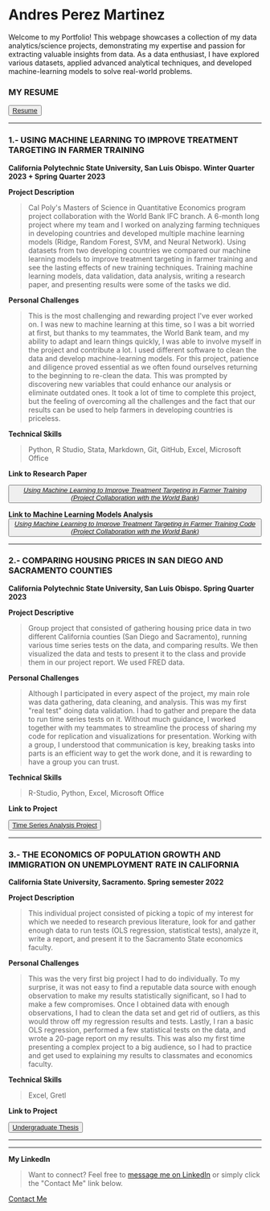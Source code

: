 # Andres Perez Martinez

Welcome to my Portfolio! This webpage showcases a collection of my data analytics/science projects, demonstrating my expertise and passion for extracting valuable insights from data. As a data enthusiast, I have explored various datasets, applied advanced analytical techniques, and developed machine-learning models to solve real-world problems.

### MY RESUME

<button id="project-button"><a href="Andres_Perez_Mtz_Resume.pdf">Resume</a></button>



--------------------------------------------------------------------------------------------------------------------------------------------------------------------------------------------------------------------------------------------------------------------------------------------------------------------------------------------------------------------------------------------------------------------------------------


### 1.- USING MACHINE LEARNING TO IMPROVE TREATMENT TARGETING IN FARMER TRAINING

**California Polytechnic State University, San Luis Obispo. Winter Quarter 2023 + Spring Quarter 2023**

**Project Description**
> Cal Poly's Masters of Science in Quantitative Economics program project collaboration with the World Bank IFC branch. A 6-month long project where my team and I worked on analyzing farming techniques in developing countries and developed multiple machine learning models (Ridge, Random Forest, SVM, and Neural Network). Using datasets from two developing countries we compared our machine learning models to improve treatment targeting in farmer training and see the lasting effects of new training techniques. Training machine learning models, data validation, data analysis, writing a research paper, and presenting results were some of the tasks we did.

**Personal Challenges**
> This is the most challenging and rewarding project I've ever worked on. I was new to machine learning at this time, so I was a bit worried at first, but thanks to my teammates, the World Bank team, and my ability to adapt and learn things quickly, I was able to involve myself in the project and contribute a lot. I used different software to clean the data and develop machine-learning models. For this project, patience and diligence proved essential as we often found ourselves returning to the beginning to re-clean the data. This was prompted by discovering new variables that could enhance our analysis or eliminate outdated ones. It took a lot of time to complete this project, but the feeling of overcoming all the challenges and the fact that our results can be used to help farmers in developing countries is priceless.

**Technical Skills**
> Python, R Studio, Stata, Markdown, Git, GitHub, Excel, Microsoft Office


**Link to Research Paper**

<button id="project-button"><a href="Use_Machine_Learning_to_Improve_Treatment_Targeting_in_Farmer_Training.pdf">*Using Machine Learning to Improve Treatment Targeting in Farmer Training (Project Collaboration with the World Bank)*</a></button>

**Link to Machine Learning Models Analysis**
<button id="project-button"><a href="ML_Analysis.html">*Using Machine Learning to Improve Treatment Targeting in Farmer Training Code (Project Collaboration with the World Bank)*</a></button>



--------------------------------------------------------------------------------------------------------------------------------------------------------------------------------------------------------------------------------------------------------------------------------------------------------------------------------------------------------------------------------------------------------------------------------------



### 2.- COMPARING HOUSING PRICES IN SAN DIEGO AND SACRAMENTO COUNTIES

**California Polytechnic State University, San Luis Obispo. Spring Quarter 2023**

**Project Descriptive**

> Group project that consisted of gathering housing price data in two different California counties (San Diego and Sacramento), running various time series tests on the data, and comparing results. We then visualized the data and tests to present it to the class and provide them in our project report. We used FRED data.

**Personal Challenges**

> Although I participated in every aspect of the project, my main role was data gathering, data cleaning, and analysis. This was my first "real test" doing data validation. I had to gather and prepare the data to run time series tests on it. Without much guidance, I worked together with my teammates to streamline the process of sharing my code for replication and visualizations for presentation. Working with a group, I understood that communication is key, breaking tasks into parts is an efficient way to get the work done, and it is rewarding to have a group you can trust.

**Technical Skills**

> R-Studio, Python, Excel, Microsoft Office

**Link to Project**

<button id="project-button"><a href="House Prices in San Diego and Sacramento.pdf">Time Series Analysis Project</a></button>



--------------------------------------------------------------------------------------------------------------------------------------------------------------------------------------------------------------------------------------------------------------------------------------------------------------------------------------------------------------------------------------------------------------------------------------



### 3.- THE ECONOMICS OF POPULATION GROWTH AND IMMIGRATION ON UNEMPLOYMENT RATE IN CALIFORNIA

**California State University, Sacramento. Spring semester 2022**

**Project Description** 

> This individual project consisted of picking a topic of my interest for which we needed to research previous literature, look for and gather enough data to run tests (OLS regression, statistical tests), analyze it, write a report, and present it to the Sacramento State economics faculty.

**Personal Challenges**

> This was the very first big project I had to do individually. To my surprise, it was not easy to find a reputable data source with enough observation to make my results statistically significant, so I had to make a few compromises. Once I obtained data with enough observations, I had to clean the data set and get rid of outliers, as this would throw off my regression results and tests. Lastly, I ran a basic OLS regression, performed a few statistical tests on the data, and wrote a 20-page report on my results. This was also my first time presenting a complex project to a big audience, so I had to practice and get used to explaining my results to classmates and economics faculty.    

**Technical Skills**

> Excel, Gretl 

**Link to Project**

<button id="project-button"><a href="THE ECONOMICS OF POPULATION GROWTH AND IMMIGRATION ON UNEMPLOYMENT RATE IN CALIFORNIA.pdf">Undergraduate Thesis</a></button>


<html>
<head>
  <title>Button Example</title>
  <style>
    /* Styles for the button with "project-button" id */
    #project-button: hover {
      background-color: rgba(171, 235, 198);
      color: white;
      font-size: 16px;
      padding: 10px 20px;
      border: none;
      border-radius: 5px;
      cursor: pointer;
    }
        /* Additional styles for the button when hovered */
    #project-button:hover {
      background-color: rgba(171, 235, 198);
    }
  </style>
</head>
</html>

_________________________________________________________________________________________________________________________________________________________________________________________________________________
_________________________________________________________________________________________________________________________________________________________________________________________________________________

**My LinkedIn**
> Want to connect? Feel free to <a href="https://www.linkedin.com/in/andres-p-b3923b225/">message me on LinkedIn</a> or simply click the "Contact Me" link below.



<body>
  <div class="contact-button">
    <a href="mailto:andy._992010@hotmail.com">Contact Me</a>
  </div>
</body>
</html>



